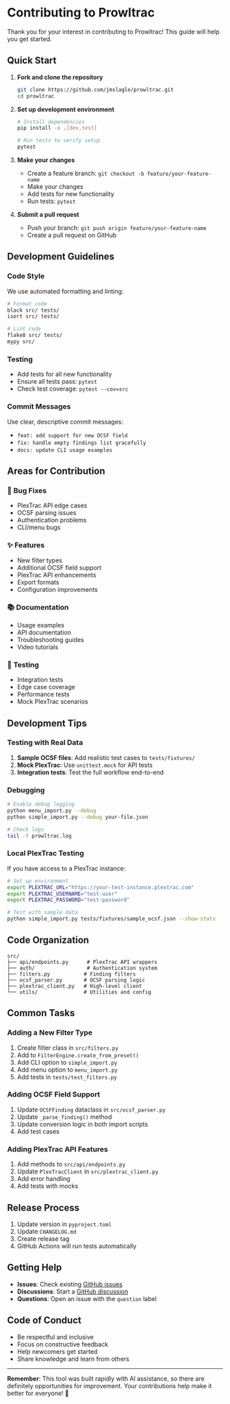 # Contributing to Prowltrac

Thank you for your interest in contributing to Prowltrac! This guide will help you get started.

## Quick Start

1. **Fork and clone the repository**
   ```bash
   git clone https://github.com/jmslagle/prowltrac.git
   cd prowltrac
   ```

2. **Set up development environment**
   ```bash
   # Install dependencies
   pip install -e .[dev,test]
   
   # Run tests to verify setup
   pytest
   ```

3. **Make your changes**
   - Create a feature branch: `git checkout -b feature/your-feature-name`
   - Make your changes
   - Add tests for new functionality
   - Run tests: `pytest`

4. **Submit a pull request**
   - Push your branch: `git push origin feature/your-feature-name`
   - Create a pull request on GitHub

## Development Guidelines

### Code Style

We use automated formatting and linting:

```bash
# Format code
black src/ tests/
isort src/ tests/

# Lint code
flake8 src/ tests/
mypy src/
```

### Testing

- Add tests for all new functionality
- Ensure all tests pass: `pytest`
- Check test coverage: `pytest --cov=src`

### Commit Messages

Use clear, descriptive commit messages:
- `feat: add support for new OCSF field`
- `fix: handle empty findings list gracefully`
- `docs: update CLI usage examples`

## Areas for Contribution

### 🐛 **Bug Fixes**
- PlexTrac API edge cases
- OCSF parsing issues
- Authentication problems
- CLI/menu bugs

### ✨ **Features**
- New filter types
- Additional OCSF field support
- PlexTrac API enhancements
- Export formats
- Configuration improvements

### 📚 **Documentation**
- Usage examples
- API documentation
- Troubleshooting guides
- Video tutorials

### 🧪 **Testing**
- Integration tests
- Edge case coverage
- Performance tests
- Mock PlexTrac scenarios

## Development Tips

### Testing with Real Data

1. **Sample OCSF files**: Add realistic test cases to `tests/fixtures/`
2. **Mock PlexTrac**: Use `unittest.mock` for API tests
3. **Integration tests**: Test the full workflow end-to-end

### Debugging

```bash
# Enable debug logging
python menu_import.py --debug
python simple_import.py --debug your-file.json

# Check logs
tail -f prowltrac.log
```

### Local PlexTrac Testing

If you have access to a PlexTrac instance:

```bash
# Set up environment
export PLEXTRAC_URL="https://your-test-instance.plextrac.com"
export PLEXTRAC_USERNAME="test-user"
export PLEXTRAC_PASSWORD="test-password"

# Test with sample data
python simple_import.py tests/fixtures/sample_ocsf.json --show-stats
```

## Code Organization

```
src/
├── api/endpoints.py      # PlexTrac API wrappers
├── auth/                 # Authentication system
├── filters.py           # Finding filters
├── ocsf_parser.py       # OCSF parsing logic
├── plextrac_client.py   # High-level client
└── utils/               # Utilities and config
```

## Common Tasks

### Adding a New Filter Type

1. Create filter class in `src/filters.py`
2. Add to `FilterEngine.create_from_preset()`
3. Add CLI option to `simple_import.py`
4. Add menu option to `menu_import.py`
5. Add tests in `tests/test_filters.py`

### Adding OCSF Field Support

1. Update `OCSFFinding` dataclass in `src/ocsf_parser.py`
2. Update `_parse_finding()` method
3. Update conversion logic in both import scripts
4. Add test cases

### Adding PlexTrac API Features

1. Add methods to `src/api/endpoints.py`
2. Update `PlexTracClient` in `src/plextrac_client.py`
3. Add error handling
4. Add tests with mocks

## Release Process

1. Update version in `pyproject.toml`
2. Update `CHANGELOG.md`
3. Create release tag
4. GitHub Actions will run tests automatically

## Getting Help

- **Issues**: Check existing [GitHub issues](https://github.com/jmslagle/prowltrac/issues)
- **Discussions**: Start a [GitHub discussion](https://github.com/jmslagle/prowltrac/discussions)
- **Questions**: Open an issue with the `question` label

## Code of Conduct

- Be respectful and inclusive
- Focus on constructive feedback
- Help newcomers get started
- Share knowledge and learn from others

---

**Remember**: This tool was built rapidly with AI assistance, so there are definitely opportunities for improvement. Your contributions help make it better for everyone! 🚀